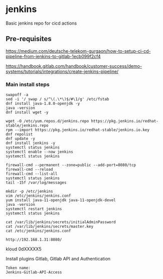 # jenkins

Basic jenkins repo for cicd actions

## Pre-requisites

https://medium.com/deutsche-telekom-gurgaon/how-to-setup-ci-cd-pipeline-from-jenkins-to-gitlab-1ecb099f2cf4

https://handbook.gitlab.com/handbook/customer-success/demo-systems/tutorials/integrations/create-jenkins-pipeline/

### Main install steps

```
swapoff -a
sed -i '/ swap / s/^\(.\*\)$/#\1/g' /etc/fstab
dnf install java-1.8.0-openjdk -y
java -version
dnf install wget -y
```

```
wget -O /etc/yum.repos.d/jenkins.repo https://pkg.jenkins.io/redhat-stable/jenkins.repo
rpm --import https://pkg.jenkins.io/redhat-stable/jenkins.io.key
dnf repolist
dnf update -y
dnf install jenkins -y
systemctl status jenkins
systemctl enable --now jenkins
systemctl status jenkins
```

```
firewall-cmd --permanent --zone=public --add-port=8080/tcp
firewall-cmd --reload
firewall-cmd --list-all
systemctl status jenkins
tail -15f /var/log/messages
```

```
mkdir -p /etc/jenkins
vim /etc/jenkins/jenkins.conf
yum install java-11-openjdk java-11-openjdk-devel
java -version
systemctl restart jenkins
systemctl status jenkins
```

```
cat /var/lib/jenkins/secrets/initialAdminPassword
cat /var/lib/jenkins/secrets/master.key
cat /etc/jenkins/jenkins.conf
```

`http://192.168.1.31:8080/`

kloud
0dXXXXX5

Install plugins Gitlab, Gitlab API and Authentication

```
Token name:
Jenkins-Gitlab-API-Access
```
